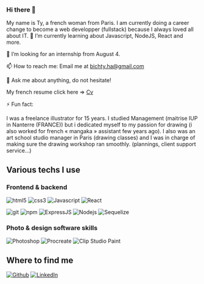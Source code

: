 ### Hi there 👋
My name is Ty, a french woman from Paris. 
I am currently doing a career change to become a web developper (fullstack) because I always loved all about IT.
🔬 I’m currently learning about Javascript, NodeJS, React and more.

👯 I’m looking for an internship from August 4.

📫 How to reach me: Email me at bichty.ha@gmail.com

💬 Ask me about anything, do not hesitate!

My french resume click here => [Cv](https://github.com/Ty-HA/ty-HA/blob/30524bc530b119616f11b13618455bd6343854a8/CV%20Ty%20HA%20300523.pdf)

⚡ Fun fact:
<p>
I was a freelance illustrator for 15 years.
I studied Management (maitrise IUP in Nanterre (FRANCE)) but i dedicated myself to my passion for drawing (i also worked for french « mangaka » assistant few years ago). 
I also was an art school studio manager in Paris (drawing classes) and I was in charge of making sure the drawing workshop ran smoothly. (plannings, client support service…)
</p>

<h2>Various techs I use</h2>
<h3>Frontend & backend</h3>
<p>
  <img alt="html5" src="https://img.shields.io/badge/-HTML5-E34F26?style=flat-square&logo=html5&logoColor=white" />
  <img alt="css3" src="https://img.shields.io/badge/CSS3-1572B6?style=flat-square&logo=css3&logoColor=white" />
  <img alt="Javascript" src="https://img.shields.io/badge/JavaScript-F7DF1E?style=flat-square&logo=javascript&logoColor=black" />
  <img alt="React" src="https://img.shields.io/badge/React-61DAFB?style=flat-square&logo=react&logoColor=ffffff" />
</p>
<p>
  <img alt="git" src="https://img.shields.io/badge/-Git-F05032?style=flat-square&logo=git&logoColor=white" />
  <img alt="npm" src="https://img.shields.io/badge/-NPM-CB3837?style=flat-square&logo=npm&logoColor=white" />
  <img alt="ExpressJS" src="https://img.shields.io/badge/Express.js-404D59?style=flat-square" />
  <img alt="Nodejs" src="https://img.shields.io/badge/-Nodejs-43853d?style=flat-square&logo=Node.js&logoColor=white" />
  <img alt="Sequelize" src="https://img.shields.io/badge/sequelize-323330?style=flat-square&logo=sequelize&logoColor=blue" />
</p>
<h3>Photo & design software skills</h3>
<p>
  <img alt="Photoshop" src="https://img.shields.io/badge/Adobe%20Photoshop-31A8FF?style=flat-square&logo=Adobe%20Photoshop&logoColor=black" />
  <img alt="Procreate" src="https://img.shields.io/badge/Procreate-37189b?style=flat-square" />
  <img alt="Clip Studio Paint" src="https://img.shields.io/badge/Clip%20Studio%20Paint-ffffff?style=flat-square" />
  
</p>

<h2>Where to find me</h2>
<p><a href="https://github.com/ty-HA" target="_blank"><img alt="Github" src="https://img.shields.io/badge/GitHub-%2312100E.svg?&style=for-the-badge&logo=Github&logoColor=white" /></a> 
  <a href="https://www.linkedin.com/in/ty-ha/" target="_blank"><img alt="LinkedIn" src="https://img.shields.io/badge/linkedin-%230077B5.svg?&style=for-the-badge&logo=linkedin&logoColor=white" /></a> 
</p>

<!--
**Ty-HA/ty-HA** is a ✨ _special_ ✨ repository because its `README.md` (this file) appears on your GitHub profile.

Here are some ideas to get you started:

- 🔭 I’m currently working on ...
- 🌱 I’m currently learning ...
- 👯 I’m looking to collaborate on ...
- 🤔 I’m looking for help with ...
- 💬 Ask me about ...
- 📫 How to reach me: ...
- 😄 Pronouns: ...
- ⚡ Fun fact: ...
-->
